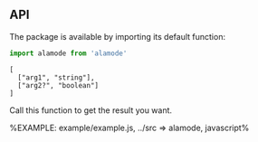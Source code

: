 
## API

The package is available by importing its default function:

```js
import alamode from 'alamode'
```

```### alamode
[
  ["arg1", "string"],
  ["arg2?", "boolean"]
]
```

Call this function to get the result you want.

%EXAMPLE: example/example.js, ../src => alamode, javascript%
